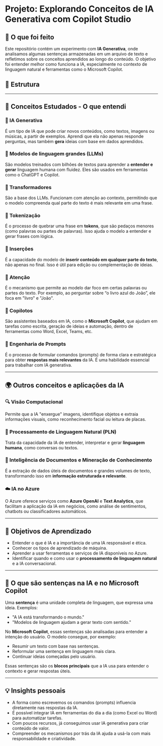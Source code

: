 # Projeto: Explorando Conceitos de IA Generativa com Copilot Studio

## 🧠 O que foi feito

Este repositório contém um experimento com **IA Generativa**, onde analisamos algumas sentenças armazenadas em um arquivo de texto e refletimos sobre os conceitos aprendidos ao longo do conteúdo. O objetivo foi entender melhor como funciona a IA, especialmente no contexto de linguagem natural e ferramentas como o Microsoft Copilot.

## 📁 Estrutura

---

## 🧪 Conceitos Estudados - O que entendi

### 📌 IA Generativa
É um tipo de IA que pode criar novos conteúdos, como textos, imagens ou músicas, a partir de exemplos. Aprendi que ela não apenas responde perguntas, mas também **gera** ideias com base em dados aprendidos.

### 📌 Modelos de linguagem grandes (LLMs)
São modelos treinados com bilhões de textos para aprender a **entender e gerar** linguagem humana com fluidez. Eles são usados em ferramentas como o ChatGPT e Copilot.

### 📌 Transformadores
São a base dos LLMs. Funcionam com atenção ao contexto, permitindo que o modelo compreenda qual parte do texto é mais relevante em uma frase.

### 📌 Tokenização
É o processo de quebrar uma frase em **tokens**, que são pedaços menores (como palavras ou partes de palavras). Isso ajuda o modelo a entender e gerar frases com lógica.

### 📌 Inserções
É a capacidade do modelo de **inserir conteúdo em qualquer parte do texto**, não apenas no final. Isso é útil para edição ou complementação de ideias.

### 📌 Atenção
É o mecanismo que permite ao modelo dar foco em certas palavras ou partes do texto. Por exemplo, ao perguntar sobre “o livro azul do João”, ele foca em "livro" e "João".

### 📌 Copilotos
São assistentes baseados em IA, como o **Microsoft Copilot**, que ajudam em tarefas como escrita, geração de ideias e automação, dentro de ferramentas como Word, Excel, Teams, etc.

### 📌 Engenharia de Prompts
É o processo de formular comandos (prompts) de forma clara e estratégica para obter **respostas mais relevantes** da IA. É uma habilidade essencial para trabalhar com IA generativa.

---

## 🌍 Outros conceitos e aplicações da IA

### 🔍 Visão Computacional
Permite que a IA "enxergue" imagens, identifique objetos e extraia informações visuais, como reconhecimento facial ou leitura de placas.

### 💬 Processamento de Linguagem Natural (PLN)
Trata da capacidade da IA de entender, interpretar e gerar **linguagem humana**, como conversas ou textos.

### 🧠 Inteligência de Documentos e Mineração de Conhecimento
É a extração de dados úteis de documentos e grandes volumes de texto, transformando isso em **informação estruturada e relevante**.

### ☁️ IA no Azure
O Azure oferece serviços como **Azure OpenAI** e **Text Analytics**, que facilitam a aplicação da IA em negócios, como análise de sentimentos, chatbots ou classificadores automáticos.

---

## 🎯 Objetivos de Aprendizado

- Entender o que é IA e a importância de uma IA responsável e ética.
- Conhecer os tipos de aprendizado de máquina.
- Aprender a usar ferramentas e serviços de IA disponíveis no Azure.
- Identificar quando e como usar o **processamento de linguagem natural** e a IA conversacional.

---

## 🧾 O que são sentenças na IA e no Microsoft Copilot

Uma **sentença** é uma unidade completa de linguagem, que expressa uma ideia. Exemplos:
- "A IA está transformando o mundo."
- "Modelos de linguagem ajudam a gerar texto com sentido."

No **Microsoft Copilot**, essas sentenças são analisadas para entender a intenção do usuário. O modelo consegue, por exemplo:
- Resumir um texto com base nas sentenças.
- Reformular uma sentença em linguagem mais clara.
- Continuar ideias começadas pelo usuário.

Essas sentenças são os **blocos principais** que a IA usa para entender o contexto e gerar respostas úteis.

---

## 💡 Insights pessoais

- A forma como escrevemos os comandos (prompts) influencia diretamente nas respostas da IA.
- É possível integrar IA em ferramentas do dia a dia (como Excel ou Word) para automatizar tarefas.
- Com poucos recursos, já conseguimos usar IA generativa para criar conteúdo de valor.
- Compreender os mecanismos por trás da IA ajuda a usá-la com mais responsabilidade e criatividade.




